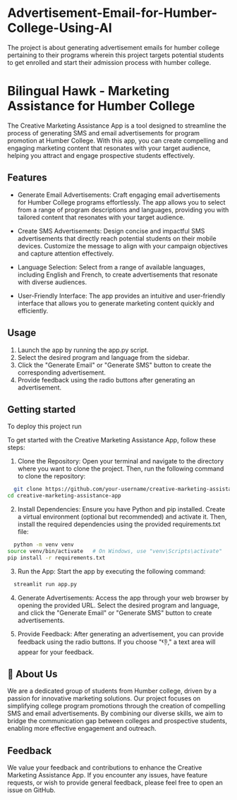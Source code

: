 # Advertisement-Email-for-Humber-College-Using-AI
The project is about generating advertisement emails for humber college pertaining to their programs wherein this project targets potential students to get enrolled and start their admission process with humber college.



# Bilingual Hawk - Marketing Assistance for Humber College

The Creative Marketing Assistance App is a tool designed to streamline the process of generating SMS and email advertisements for program promotion at Humber College. With this app, you can create compelling and engaging marketing content that resonates with your target audience, helping you attract and engage prospective students effectively.



## Features

- Generate Email Advertisements: Craft engaging email advertisements for Humber College programs effortlessly. The app allows you to select from a range of program descriptions and languages, providing you with tailored content that resonates with your target audience.

- Create SMS Advertisements: Design concise and impactful SMS advertisements that directly reach potential students on their mobile devices. Customize the message to align with your campaign objectives and capture attention effectively.

- Language Selection: Select from a range of available languages, including English and French, to create advertisements that resonate with diverse audiences.

- User-Friendly Interface: The app provides an intuitive and user-friendly interface that allows you to generate marketing content quickly and efficiently.






## Usage

1.	Launch the app by running the app.py script.
2.	Select the desired program and language from the sidebar.
3.	Click the "Generate Email" or "Generate SMS" button to create the corresponding advertisement.
4.	Provide feedback using the radio buttons after generating an advertisement.



## Getting started

To deploy this project run

To get started with the Creative Marketing Assistance App, follow these steps:

1. Clone the Repository: Open your terminal and navigate to the directory where you want to clone the project. Then, run the following command to clone the repository:

```bash
  git clone https://github.com/your-username/creative-marketing-assistance-app.git
cd creative-marketing-assistance-app
```
2. Install Dependencies: Ensure you have Python and pip installed. Create a virtual environment (optional but recommended) and activate it. Then, install the required dependencies using the provided requirements.txt file:

```bash
  python -m venv venv
source venv/bin/activate   # On Windows, use "venv\Scripts\activate"
pip install -r requirements.txt
```

3. Run the App: Start the app by executing the following command:

```bash
  streamlit run app.py
```
4. Generate Advertisements: Access the app through your web browser by opening the provided URL. Select the desired program and language, and click the "Generate Email" or "Generate SMS" button to create advertisements.

5. Provide Feedback: After generating an advertisement, you can provide feedback using the radio buttons. If you choose "👎," a text area will appear for your feedback.





## 🚀 About Us
We are a dedicated group of students from Humber college, driven by a passion for innovative marketing solutions. Our project focuses on simplifying college program promotions through the creation of compelling SMS and email advertisements. By combining our diverse skills, we aim to bridge the communication gap between colleges and prospective students, enabling more effective engagement and outreach.


## Feedback

We value your feedback and contributions to enhance the Creative Marketing Assistance App. If you encounter any issues, have feature requests, or wish to provide general feedback, please feel free to open an issue on GitHub. 

